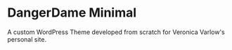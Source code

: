 # DangerDame Minimal

A custom WordPress Theme developed from scratch for Veronica Varlow's personal site.  

